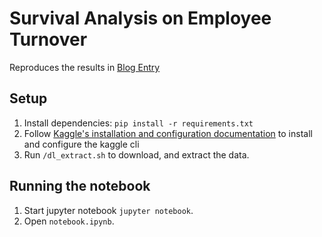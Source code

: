# Survival Analysis on Employee Turnover

Reproduces the results in [Blog Entry](#)

## Setup

1. Install dependencies: `pip install -r requirements.txt`
1. Follow [Kaggle's installation and configuration documentation](https://github.com/Kaggle/kaggle-api#installation) to install and configure the kaggle cli
1. Run `/dl_extract.sh` to download, and extract the data.

## Running the notebook

1. Start jupyter notebook `jupyter notebook`.
1. Open `notebook.ipynb`.
